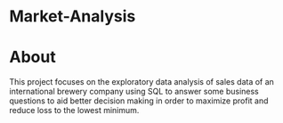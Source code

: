 # Market-Analysis

# About 
This project focuses on the exploratory data analysis of sales data of an international brewery company using SQL to answer some business questions to aid better decision making in order to maximize profit and reduce loss to the lowest minimum. 
